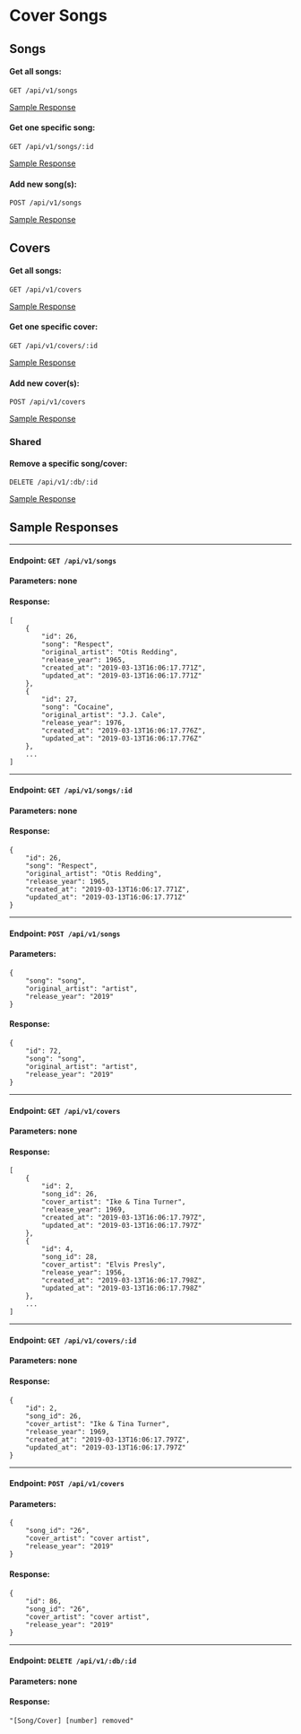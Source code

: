 # Cover Songs

## Songs

#### Get all songs:
    GET /api/v1/songs
   [Sample Response](https://github.com/geet084/cover-songs#endpoint)
#### Get one specific song:
    GET /api/v1/songs/:id
   [Sample Response](https://github.com/geet084/cover-songs#endpoint-1)
#### Add new song(s):
    POST /api/v1/songs
   [Sample Response](https://github.com/geet084/cover-songs#endpoint-2)
## Covers
#### Get all songs:
    GET /api/v1/covers
   [Sample Response](https://github.com/geet084/cover-songs#endpoint-3)
#### Get one specific cover:
    GET /api/v1/covers/:id
   [Sample Response](https://github.com/geet084/cover-songs#endpoint-4)
#### Add new cover(s):
    POST /api/v1/covers
   [Sample Response](https://github.com/geet084/cover-songs#endpoint-5)
### Shared
#### Remove a specific song/cover:
    DELETE /api/v1/:db/:id
   [Sample Response](https://github.com/geet084/cover-songs#endpoint-6)
## Sample Responses
---
#### Endpoint: ```GET /api/v1/songs```
#### Parameters: none
#### Response:
```
[
    {
        "id": 26,
        "song": "Respect",
        "original_artist": "Otis Redding",
        "release_year": 1965,
        "created_at": "2019-03-13T16:06:17.771Z",
        "updated_at": "2019-03-13T16:06:17.771Z"
    },
    {
        "id": 27,
        "song": "Cocaine",
        "original_artist": "J.J. Cale",
        "release_year": 1976,
        "created_at": "2019-03-13T16:06:17.776Z",
        "updated_at": "2019-03-13T16:06:17.776Z"
    },
    ...
]
```
---
#### Endpoint: ```GET /api/v1/songs/:id```
#### Parameters: none
#### Response:
```
{
    "id": 26,
    "song": "Respect",
    "original_artist": "Otis Redding",
    "release_year": 1965,
    "created_at": "2019-03-13T16:06:17.771Z",
    "updated_at": "2019-03-13T16:06:17.771Z"
}
```
---
#### Endpoint: ```POST /api/v1/songs```
#### Parameters:
```
{
    "song": "song",
    "original_artist": "artist",
    "release_year": "2019"
}
```
#### Response:
```
{
    "id": 72,
    "song": "song",
    "original_artist": "artist",
    "release_year": "2019"
}
```
---
#### Endpoint: ```GET /api/v1/covers```
#### Parameters: none
#### Response:
```
[
    {
        "id": 2,
        "song_id": 26,
        "cover_artist": "Ike & Tina Turner",
        "release_year": 1969,
        "created_at": "2019-03-13T16:06:17.797Z",
        "updated_at": "2019-03-13T16:06:17.797Z"
    },
    {
        "id": 4,
        "song_id": 28,
        "cover_artist": "Elvis Presly",
        "release_year": 1956,
        "created_at": "2019-03-13T16:06:17.798Z",
        "updated_at": "2019-03-13T16:06:17.798Z"
    },
    ...
]
```
---
#### Endpoint: ```GET /api/v1/covers/:id```
#### Parameters: none
#### Response:
```
{
    "id": 2,
    "song_id": 26,
    "cover_artist": "Ike & Tina Turner",
    "release_year": 1969,
    "created_at": "2019-03-13T16:06:17.797Z",
    "updated_at": "2019-03-13T16:06:17.797Z"
}
```
---
#### Endpoint: ```POST /api/v1/covers```
#### Parameters:
```
{
	"song_id": "26",
	"cover_artist": "cover artist",
	"release_year": "2019"
}
```
#### Response:
```
{
    "id": 86,
    "song_id": "26",
    "cover_artist": "cover artist",
    "release_year": "2019"
}
```
---
#### Endpoint: ```DELETE /api/v1/:db/:id```
#### Parameters: none
#### Response:
```"[Song/Cover] [number] removed"```
